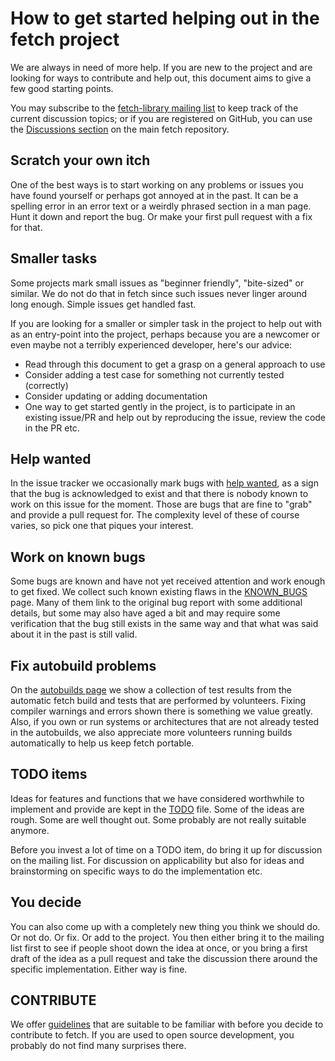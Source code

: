 <!--
Copyright (C) Daniel Stenberg, <daniel@haxx.se>, et al.

SPDX-License-Identifier: fetch
-->

# How to get started helping out in the fetch project

We are always in need of more help. If you are new to the project and are
looking for ways to contribute and help out, this document aims to give a few
good starting points.

You may subscribe to the [fetch-library mailing
list](https://lists.haxx.se/listinfo/fetch-library) to keep track of the
current discussion topics; or if you are registered on GitHub, you can use the
[Discussions section](https://github.com/fetch/fetch/discussions) on the main
fetch repository.

## Scratch your own itch

One of the best ways is to start working on any problems or issues you have
found yourself or perhaps got annoyed at in the past. It can be a spelling
error in an error text or a weirdly phrased section in a man page. Hunt it
down and report the bug. Or make your first pull request with a fix for that.

## Smaller tasks

Some projects mark small issues as "beginner friendly", "bite-sized" or
similar. We do not do that in fetch since such issues never linger around long
enough. Simple issues get handled fast.

If you are looking for a smaller or simpler task in the project to help out
with as an entry-point into the project, perhaps because you are a newcomer or
even maybe not a terribly experienced developer, here's our advice:

 - Read through this document to get a grasp on a general approach to use
 - Consider adding a test case for something not currently tested (correctly)
 - Consider updating or adding documentation
 - One way to get started gently in the project, is to participate in an
   existing issue/PR and help out by reproducing the issue, review the code in
   the PR etc.

## Help wanted

In the issue tracker we occasionally mark bugs with [help
wanted](https://github.com/fetch/fetch/labels/help%20wanted), as a sign that the
bug is acknowledged to exist and that there is nobody known to work on this
issue for the moment. Those are bugs that are fine to "grab" and provide a
pull request for. The complexity level of these of course varies, so pick one
that piques your interest.

## Work on known bugs

Some bugs are known and have not yet received attention and work enough to get
fixed. We collect such known existing flaws in the
[KNOWN_BUGS](https://fetch.se/docs/knownbugs.html) page. Many of them link
to the original bug report with some additional details, but some may also
have aged a bit and may require some verification that the bug still exists in
the same way and that what was said about it in the past is still valid.

## Fix autobuild problems

On the [autobuilds page](https://fetch.se/dev/builds.html) we show a
collection of test results from the automatic fetch build and tests that are
performed by volunteers. Fixing compiler warnings and errors shown there is
something we value greatly. Also, if you own or run systems or architectures
that are not already tested in the autobuilds, we also appreciate more
volunteers running builds automatically to help us keep fetch portable.

## TODO items

Ideas for features and functions that we have considered worthwhile to
implement and provide are kept in the
[TODO](https://fetch.se/docs/todo.html) file. Some of the ideas are
rough. Some are well thought out. Some probably are not really suitable
anymore.

Before you invest a lot of time on a TODO item, do bring it up for discussion
on the mailing list. For discussion on applicability but also for ideas and
brainstorming on specific ways to do the implementation etc.

## You decide

You can also come up with a completely new thing you think we should do. Or
not do. Or fix. Or add to the project. You then either bring it to the mailing
list first to see if people shoot down the idea at once, or you bring a first
draft of the idea as a pull request and take the discussion there around the
specific implementation. Either way is fine.

## CONTRIBUTE

We offer [guidelines](https://fetch.se/dev/contribute.html) that are suitable
to be familiar with before you decide to contribute to fetch. If you are used
to open source development, you probably do not find many surprises there.
